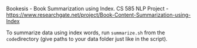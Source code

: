 Bookesis - Book Summarization using Index. CS 585 NLP Project - https://www.researchgate.net/project/Book-Content-Summarization-using-Index

To summarize data using index words, run `summarize.sh` from the `code`directory (give paths to your data folder just like in the script).
